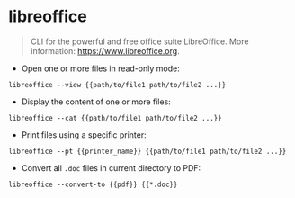 # libreoffice

> CLI for the powerful and free office suite LibreOffice.
> More information: <https://www.libreoffice.org>.

- Open one or more files in read-only mode:

`libreoffice --view {{path/to/file1 path/to/file2 ...}}`

- Display the content of one or more files:

`libreoffice --cat {{path/to/file1 path/to/file2 ...}}`

- Print files using a specific printer:

`libreoffice --pt {{printer_name}} {{path/to/file1 path/to/file2 ...}}`

- Convert all `.doc` files in current directory to PDF:

`libreoffice --convert-to {{pdf}} {{*.doc}}`

